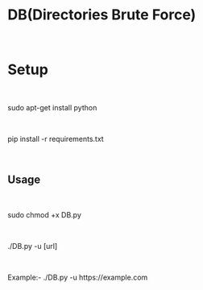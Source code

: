 # DB(Directories Brute Force)
<br>
<h1>Setup</h1>
<br>
<p>sudo apt-get install python</p>
<br>
<p>pip install -r requirements.txt</p>
<br>
<h2>
Usage
</h2>
<br>
<p>sudo chmod +x DB.py
</p>
<br>
<p>./DB.py -u [url]</p>
<br>
<p>Example:- ./DB.py -u https://example.com</p>
<br>

